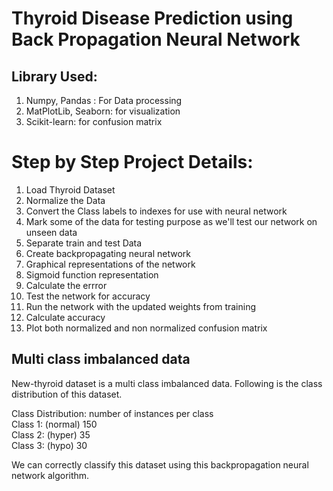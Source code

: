 # Thyroid Disease Prediction using Back Propagation Neural Network

## Library Used: 
1. Numpy, Pandas : For Data processing
2. MatPlotLib, Seaborn: for visualization 
3. Scikit-learn: for confusion matrix

# Step by Step Project Details:
1. Load Thyroid Dataset
2. Normalize the Data
3. Convert the Class labels to indexes for use with neural network
4. Mark some of the data for testing purpose as we'll test our network on unseen data
5. Separate train and test Data
6. Create backpropagating neural network
7. Graphical representations of the network
8. Sigmoid function representation
9. Calculate the errror
10. Test the network for accuracy
11. Run the network with the updated weights from training
12. Calculate accuracy
12. Plot both normalized and non normalized confusion matrix

## Multi class imbalanced data
New-thyroid dataset is a multi class imbalanced data. Following is the class distribution of this dataset. 

Class Distribution: number of instances per class <br>
	Class 1: (normal)	150 <br>
	Class 2: (hyper)	35 <br>
	Class 3: (hypo)		30 <br>
  
We can correctly classify this dataset using this backpropagation neural network algorithm. 
  
